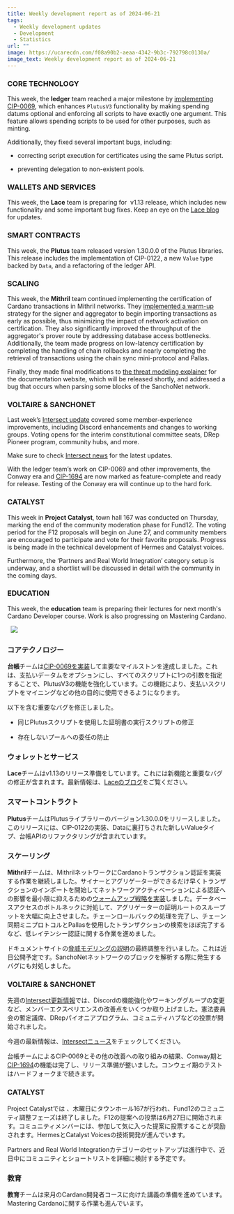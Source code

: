 ```yaml
---
title: Weekly development report as of 2024-06-21
tags:
  - Weekly development updates
  - Development
  - Statistics
url: ""
image: https://ucarecdn.com/f08a90b2-aeaa-4342-9b3c-792798c0130a/
image_text: Weekly development report as of 2024-06-21
---
```


### CORE TECHNOLOGY

This week, the **ledger** team reached a major milestone by [implementing CIP-0069](https://github.com/IntersectMBO/cardano-ledger/pull/4374), which enhances `PlutusV3` functionality by making spending datums optional and enforcing all scripts to have exactly one argument. This feature allows spending scripts to be used for other purposes, such as minting.

Additionally, they fixed several important bugs, including:

*   correcting script execution for certificates using the same Plutus script.
    
*   preventing delegation to non-existent pools.
    

### WALLETS AND SERVICES

This week, the **Lace** team is preparing for  v1.13 release, which includes new functionality and some important bug fixes. Keep an eye on the [Lace blog](https://www.lace.io/blog) for updates.

### SMART CONTRACTS

This week, the **Plutus** team released version 1.30.0.0 of the Plutus libraries. This release includes the implementation of CIP-0122, a new `Value` type backed by `Data`, and a refactoring of the ledger API.

### SCALING

This week, the **Mithril** team continued implementing the certification of Cardano transactions in Mithril networks. They [implemented a warm-up](https://github.com/input-output-hk/mithril/issues/1692) strategy for the signer and aggregator to begin importing transactions as early as possible, thus minimizing the impact of network activation on certification. They also significantly improved the throughput of the aggregator's prover route by addressing database access bottlenecks. Additionally, the team made progress on low-latency certification by completing the handling of chain rollbacks and nearly completing the retrieval of transactions using the chain sync mini-protocol and Pallas.

Finally, they made final modifications to [the threat modeling explainer](https://github.com/input-output-hk/mithril/issues/1350) for the documentation website, which will be released shortly, and addressed a bug that occurs when parsing some blocks of the SanchoNet network.

### VOLTAIRE & SANCHONET

Last week’s [Intersect update](https://www.intersectmbo.org/news/intersect-development-update-18-june-14th) covered some member-experience improvements, including Discord enhancements and changes to working groups. Voting opens for the interim constitutional committee seats, DRep Pioneer program, community hubs, and more. 

Make sure to check [Intersect news](https://www.intersectmbo.org/news) for the latest updates.

With the ledger team’s work on CIP-0069 and other improvements, the Conway era and [CIP-1694](https://github.com/cardano-foundation/CIPs/tree/master/CIP-1694) are now marked as feature-complete and ready for release. Testing of the Conway era will continue up to the hard fork.

### CATALYST

This week in **Project Catalyst**, town hall 167 was conducted on Thursday, marking the end of the community moderation phase for Fund12. The voting period for the F12 proposals will begin on June 27, and community members are encouraged to participate and vote for their favorite proposals. Progress is being made in the technical development of Hermes and Catalyst voices.

Furthermore, the ‘Partners and Real World Integration’ category setup is underway, and a shortlist will be discussed in detail with the community in the coming days.

### EDUCATION

This week, the **education** team is preparing their lectures for next month's Cardano Developer course. Work is also progressing on Mastering Cardano.  
  
  ![](https://ucarecdn.com/9af17437-efb3-4486-b220-d1d343cf503d/-/preview/-/format/auto/-/quality/smart/)

### コアテクノロジー

**台帳**チームは[CIP-0069を実装](https://github.com/IntersectMBO/cardano-ledger/pull/4374)して主要なマイルストンを達成しました。これは、支払いデータムをオプションにし、すべてのスクリプトに1つの引数を指定することで、PlutusV3の機能を強化しています。この機能により、支払いスクリプトをマイニングなどの他の目的に使用できるようになります。

以下を含む重要なバグを修正しました。

*   同じPlutusスクリプトを使用した証明書の実行スクリプトの修正
    
*   存在しないプールへの委任の防止
    

### ウォレットとサービス

**Lace**チームはv1.13のリリース準備をしています。これには新機能と重要なバグの修正が含まれます。最新情報は、[Laceのブログ](https://www.lace.io/blog)をご覧ください。

### スマートコントラクト

**Plutus**チームはPlutusライブラリーのバージョン1.30.0.0をリリースしました。このリリースには、CIP-0122の実装、Dataに裏打ちされた新しいValueタイプ、台帳APIのリファクタリングが含まれています。

### スケーリング

**Mithril**チームは、MithrilネットワークにCardanoトランザクション認証を実装する作業を継続しました。サイナーとアグリゲーターができるだけ早くトランザクションのインポートを開始してネットワークアクティベーションによる認証への影響を最小限に抑えるための[ウォームアップ戦略を実装](https://github.com/input-output-hk/mithril/issues/1692)しました。データベースアクセスのボトルネックに対処して、アグリゲーターの証明ルートのスループットを大幅に向上させました。チェーンロールバックの処理を完了し、チェーン同期ミニプロトコルとPallasを使用したトランザクションの検索をほぼ完了するなど、低レイテンシー認証に関する作業を進めました。

ドキュメントサイトの[脅威モデリングの説明](https://github.com/input-output-hk/mithril/issues/1350)の最終調整を行いました。これは近日公開予定です。SanchoNetネットワークのブロックを解析する際に発生するバグにも対処しました。

### VOLTAIRE & SANCHONET

先週の[Intersect更新情報](https://www.intersectmbo.org/news/intersect-development-update-18-june-14th)では、Discordの機能強化やワーキンググループの変更など、メンバーエクスペリエンスの改善点をいくつか取り上げました。憲法委員会の暫定議席、DRepパイオニアプログラム、コミュニティハブなどの投票が開始されました。 

今週の最新情報は、[Intersectニュース](https://www.intersectmbo.org/news)をチェックしてください。

台帳チームによるCIP-0069とその他の改善への取り組みの結果、Conway期と[CIP-1694](https://github.com/cardano-foundation/CIPs/tree/master/CIP-1694)の機能は完了し、リリース準備が整いました。コンウェイ期のテストはハードフォークまで続きます。

### CATALYST

Project Catalystでは 、木曜日にタウンホール167が行われ、Fund12のコミュニティ調整フェーズは終了しました。F12の提案への投票は6月27日に開始されます。コミュニティメンバーには、参加して気に入った提案に投票することが奨励されます。HermesとCatalyst Voicesの技術開発が進んでいます。

Partners and Real World Integrationカテゴリーのセットアップは進行中で、近日中にコミュニティとショートリストを詳細に検討する予定です。

### 教育

**教育**チームは来月のCardano開発者コースに向けた講義の準備を進めています。Mastering Cardanoに関する作業も進んでいます。
